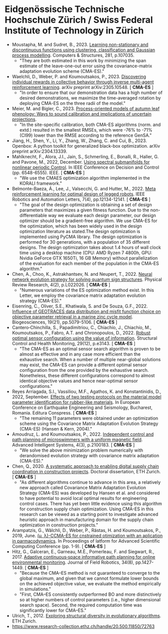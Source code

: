 # Eidgenössische Technische Hochschule Zürich / Swiss Federal Institute of Technology in Zürich

* Moustapha, M. and Sudret, B., 2023. [Learning non-stationary and discontinuous functions using clustering, classification and Gaussian process modelling](https://www.sciencedirect.com/science/article/pii/S0045794923000652). Computers & Structures, 281, p.107035.
  * "They are both estimated in this work by minimizing the span estimate of the leave-one-out error using the covariance-matrix adaptation evolution scheme (CMA-ES)."
* Waelchli, D., Weber, P. and Koumoutsakos, P., 2023. [Discovering individual rewards in collective behavior through inverse multi-agent reinforcement learning](https://arxiv.org/pdf/2305.10548.pdf). arXiv preprint arXiv:2305.10548. [ **CMA-ES** ]
  * "In order to ensure that our demonstration data has a high number of desired demonstrations, we maximize the time-averaged rotation by deploying CMA-ES on the three radii of the model."
* Meier, M. and Bigler, C., 2023. [Process-oriented models of autumn leaf phenology: Ways to sound calibration and implications of uncertain projections](https://www.research-collection.ethz.ch/bitstream/handle/20.500.11850/596052/3/egusphere-2022-1423.pdf).
  * "In the site-specific calibration, both CMA-ES algorithms (norm. and extd.) resulted in the smallest RMSEs, which were -76% to -71% (CI99) lower than the RMSE according to the reference GenSA."
* Jiang, H., Shen, Y., Li, Y., Zhang, W., Zhang, C. and Cui, B., 2023. Openbox: A python toolkit for generalized black-box optimization. arXiv preprint arXiv:2304.13339.
* Mahlknecht, F., Alora, J.I., Jain, S., Schmerling, E., Bonalli, R., Haller, G. and Pavone, M., 2022, December. [Using spectral submanifolds for nonlinear periodic Control](https://ieeexplore.ieee.org/abstract/document/9992400). In IEEE Conference on Decision and Control (pp. 6548-6555). IEEE. [ **CMA-ES** ]
  * "We use the CMAES optimization algorithm implemented in the KORALI framework."
* Belmonte-Baeza, Á., Lee, J., Valsecchi, G. and Hutter, M., 2022. [Meta reinforcement learning for optimal design of legged robots](https://ieeexplore.ieee.org/abstract/document/9910025). IEEE Robotics and Automation Letters, 7(4), pp.12134-12141. [ **CMA-ES** ]
  * "The goal of the design optimization is obtaining a set of design parameters that maximizes a given fitness function. Due to the non-differentiable way we evaluate each design parameter, our design optimizer should be a gradient-free algorithm. We use CMA-ES for the optimization, which has been widely used in the design optimization literature as stated.The design optimization is implemented using PyCMA library. The design optimization is performed for 30 generations, with a population of 35 different designs. The design optimization takes about 1.4 hours of wall clock time using a desktop machine (CPU: AMD Ryzen 7 4800h, GPU: Nvidia GeForce GTX 1650Ti, 16 GB Memory) without parallelization of the evaluation for each member of the population in the CMA-ES algorithm."
* Chen, A., Choo, K., Astrakhantsev, N. and Neupert, T., 2022. [Neural network evolution strategy for solving quantum sign structures](https://journals.aps.org/prresearch/abstract/10.1103/PhysRevResearch.4.L022026). Physical Review Research, 4(2), p.L022026. [ **CMA-ES** ]
  * "Numerous variations of the ES optimization method exist. In this Letter, we employ the covariance matrix adaptation evolution strategy (CMA-ES)."
* Eisenring, C., Oliver, S.E., Khatiwala, S. and De Souza, G.F., 2022. [Influence of GEOTRACES data distribution and misfit function choice on objective parameter retrieval in a marine zinc cycle model](https://bg.copernicus.org/articles/19/5079/2022/). Biogeosciences, 19(21), pp.5079-5106. [ **CMA-ES** ]
* Cantero‐Chinchilla, S., Papadimitriou, C., Chiachío, J., Chiachío, M., Koumoutsakos, P., Fabro, A.T. and Chronopoulos, D., 2022. [Robust optimal sensor configuration using the value of information](https://onlinelibrary.wiley.com/doi/full/10.1002/stc.3143). Structural Control and Health Monitoring, 29(12), p.e3143. [ **CMA-ES** ]
  * "The CMA-ES as an optimal sensor search algorithm is proven to be almost as effective and in any case more efficient than the exhaustive search. When a number of multiple near-global solutions may exist, the CMA-ES can provide a different optimal sensor configuration from the one provided by the exhaustive search. Nonetheless, these different configurations correspond to almost identical objective values and hence near-optimal sensor configurations."
* Reyes Arriagada, S.I., Vassiliou, M.F., Agathos, K. and Konstantinidis, D., 2022, September. [Effects of two testing protocols on the material model parameter identification for rubber-like materials](https://www.research-collection.ethz.ch/bitstream/handle/20.500.11850/571690/6/1868_SpecialSession_01_Effectsoftwotestingprotocols.pdf). In European Conference on Earthquake Engineering and Seismology, Bucharest, Romania. Editura Conspress. [ **CMA-ES** ]
  * "The remaining 11 parameters were obtained under an optimization scheme using the Covariance Matrix Adaptation Evolution Strategy (CMA-ES) (Hansen & Kern, 2004)."
* Amoudruz, L. and Koumoutsakos, P., 2022. [Independent control and path planning of microswimmers with a uniform magnetic field](https://onlinelibrary.wiley.com/doi/abs/10.1002/aisy.202100183). Advanced Intelligent Systems, 4(3), p.2100183. [ **CMA-ES** ]
  * "We solve the above minimization problem numerically with derandomised evolution strategy with covariance matrix adaptation (CMA-ES)."
* Chen, Q., 2020. [A systematic approach to enabling digital supply chain coordination in construction projects](https://www.research-collection.ethz.ch/bitstream/handle/20.500.11850/458752/2/A_systematic_approach_final_Chen.pdf). Doctoral dissertation, ETH Zurich.  [ **CMA-ES** ]
  * "As different algorithms continue to advance in this area, a relatively new approach called Covariance Matrix Adaptation Evolution Strategy (CMA-ES) was developed by Hansen et al. and considered to have potential to avoid local optimal results for engineering control cases. There has yet been little evidence using this algorithm for construction supply chain optimization. Using CMA-ES in this research can be viewed as a starting point to investigate advanced heuristic approach in manufacturing domain for the supply chain optimization in construction projects."
* Arampatzis, G., Wälchli, D., Weber, P., Rästas, H. and Koumoutsakos, P., 2019, June. [(μ, λ)-CCMA-ES for cnstrained otimization with an aplication in parmacodynamics](https://dl.acm.org/doi/abs/10.1145/3324989.3325725). In Proceedings of latform for Advanced Scientific Computing Conference (pp. 1-9). [ **CMA-ES** ]
* Hitz, G., Galceran, E., Garneau, M.È., Pomerleau, F. and Siegwart, R., 2017. [Adaptive continuous‐space informative path planning for online environmental monitoring](https://onlinelibrary.wiley.com/doi/full/10.1002/rob.21722). Journal of Field Robotics, 34(8), pp.1427-1449. [ **CMA-ES** ]
  * "Because the CMA–ES method is not guaranteed to converge to the global maximum, and given that we cannot formulate lower bounds on the achieved objective value, we evaluate the method empirically in simulations."
  * "First, CMA–ES consistently outperformed BO and more distinctively so at higher numbers of control parameters (i.e., higher dimensional search space). Second, the required computation time was significantly lower for CMA–ES."
* Ulrich, T., 2012. [Exploring structural diversity in evolutionary algorithms](https://www.research-collection.ethz.ch/bitstream/handle/20.500.11850/56473/eth-6088-02.pdf). ETH Zurich.
* https://www.research-collection.ethz.ch/handle/20.500.11850/72763
